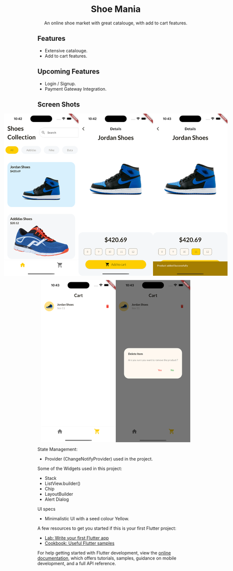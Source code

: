 <h1 align="center">Shoe Mania</h1>



<p align="center">An online shoe market with great catalouge, with add to cart features.</p>

## Features

- Extensive catalouge.
- Add to cart features.


## Upcoming Features

- Login / Signup.
- Payment Gateway Integration.



## Screen Shots
<p style="display: flex; justify-content: center;">
  <img src="Simulator Screenshot - iPhone 15 Pro Max - 2024-06-30 at 10.42.43.png" width="240" />
  <img src="Simulator Screenshot - iPhone 15 Pro Max - 2024-06-30 at 10.42.51.png" width="240" />
  <img src="Simulator Screenshot - iPhone 15 Pro Max - 2024-06-30 at 10.43.02.png" width="240" />
</p>

<p style="display: flex; justify-content: center;">
  <img src="Simulator Screenshot - iPhone 15 Pro Max - 2024-06-30 at 10.43.08.png" width="240" />
  <img src="Simulator Screenshot - iPhone 15 Pro Max - 2024-06-30 at 10.43.16.png" width="240" />
</p>

State Management:
- Provider (ChangeNotifyProvider) used in the project.

Some of the Widgets used in this project:
- Stack
- ListView.builder()
- Chip
- LayoutBuilder
- Alert Dialog

UI specs
- Minimalistic UI with a seed colour Yellow.



A few resources to get you started if this is your first Flutter project:

- [Lab: Write your first Flutter app](https://docs.flutter.dev/get-started/codelab)
- [Cookbook: Useful Flutter samples](https://docs.flutter.dev/cookbook)

For help getting started with Flutter development, view the
[online documentation](https://docs.flutter.dev/), which offers tutorials,
samples, guidance on mobile development, and a full API reference.
